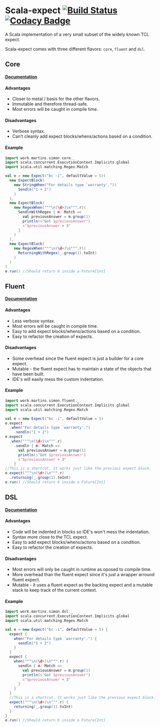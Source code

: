 # Scala-expect [![Build Status](https://travis-ci.org/Lasering/scala-expect.svg)](https://travis-ci.org/Lasering/scala-expect) [![Codacy Badge](https://api.codacy.com/project/badge/74ba0150f4034c8294e66f6b97a2f69f)](https://www.codacy.com/app/lasering/scala-expect)

A Scala implementation of a very small subset of the widely known TCL expect.

Scala-expect comes with three different flavors: `core`, `fluent` and `dsl`.
<!---
## Get scala-expect
```scala
libraryDependencies += "work.martins.simon" %% "scala-expect" % "1.7.1"
```
--->

## Core
#### [Documentation](../../wiki/Core)
#### Advantages
* Closer to metal / basis for the other flavors.
* Immutable and therefore thread-safe.
* Most errors will be caught in compile time.

#### Disadvantages
* Verbose syntax.
* Can't cleanly add expect blocks/whens/actions based on a condition.

#### Example
```scala
import work.martins.simon.core._
import scala.concurrent.ExecutionContext.Implicits.global
import scala.util.matching.Regex.Match

val e = new Expect("bc -i", defaultValue = 5)(
  new ExpectBlock(
    new StringWhen("For details type `warranty'.")(
      Sendln("1 + 2")
    )
  ),
  new ExpectBlock(
    new RegexWhen("""\n(\d+)\n""".r)(
      SendlnWithRegex { m: Match =>
        val previousAnswer = m.group(1)
        println(s"Got $previousAnswer")
        s"$previousAnswer + 3"
      }
    )
  ),
  new ExpectBlock(
	new RegexWhen("""\n(\d+)\n""".r)(
	  ReturningWithRegex(_.group(1).toInt)
	)
  )
)
e.run() //Should return 6 inside a Future[Int]
```

## Fluent
#### [Documentation](../../wiki/Fluent)
#### Advantages
* Less verbose syntax.
* Most errors will be caught in compile time.
* Easy to add expect blocks/whens/actions based on a condition.
* Easy to refactor the creation of expects.

#### Disadvantages
* Some overhead since the fluent expect is just a builder for a core expect.
* Mutable - the fluent expect has to maintain a state of the objects that have been built.
* IDE's will easily mess the custom indentation.

#### Example
```scala
import work.martins.simon.fluent._
import scala.concurrent.ExecutionContext.Implicits.global
import scala.util.matching.Regex.Match

val e = new Expect("bc -i", defaultValue = 5)
e.expect
  .when("For details type `warranty'.")
    .sendln("1 + 2")
e.expect
  .when("""\n(\d+)\n""".r)
    .sendln { m: Match =>
      val previousAnswer = m.group(1)
      println(s"Got $previousAnswer")
      s"$previousAnswer + 3"
    }
//This is a shortcut. It works just like the previous expect block.
e.expect("""\n(\d+)\n""".r)
  .returning(_.group(1).toInt)
e.run() //Should return 6 inside a Future[Int]
```

## DSL
#### [Documentation](../../wiki/DSL)
#### Advantages
* Code will be indented in blocks so IDE's won't mess the indentation.
* Syntax more close to the TCL expect.
* Easy to add expect blocks/whens/actions based on a condition.
* Easy to refactor the creation of expects.

#### Disadvantages
* Most errors will only be caught in runtime as oposed to compile time.
* More overhead than the fluent expect since it's just a wrapper arround fluent expect.
* Mutable - it uses a fluent expect as the backing expect and a mutable stack to keep track of the current context.

#### Example
```scala
import work.martins.simon.dsl._
import scala.concurrent.ExecutionContext.Implicits.global
import scala.util.matching.Regex.Match

val e = new Expect("bc -i", defaultValue = 5) {
  expect {
    when("For details type `warranty'.") {
      sendln("1 + 2")
    }
  }
  expect {
    when("""\n(\d+)\n""".r) {
      sendln { m: Match =>
        val previousAnswer = m.group(1)
        println(s"Got $previousAnswer")
        s"$previousAnswer + 3"
      }
    }
  }
  //This is a shortcut. It works just like the previous expect block.
  expect("""\n(\d+)\n""".r) {
    returning(_.group(1).toInt)
  }
}
e.run() //Should return 6 inside a Future[Int]
```
